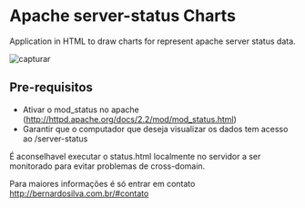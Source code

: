 # Apache server-status Charts 
Application in HTML to draw charts for represent apache server status data.

![capturar](https://cloud.githubusercontent.com/assets/3487994/8964325/5cce6e1c-35fb-11e5-994b-d9f07192862a.PNG)

## Pre-requisitos
- Ativar o mod_status no apache (http://httpd.apache.org/docs/2.2/mod/mod_status.html)
- Garantir que o computador que deseja visualizar os dados tem acesso ao /server-status

É aconselhavel executar o status.html localmente no servidor a ser monitorado para evitar problemas de cross-domain.

Para maiores informações é só entrar em contato http://bernardosilva.com.br/#contato
